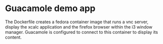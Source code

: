 # Guacamole demo app

The Dockerfile creates a fedora container image that runs a vnc server, display the xcalc application and the firefox browser within the i3 window manager. Guacamole is configured to connect to this container to display its content.